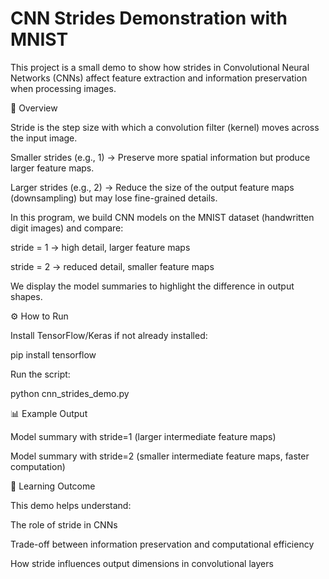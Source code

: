 # CNN Strides Demonstration with MNIST

This project is a small demo to show how strides in Convolutional Neural Networks (CNNs) affect feature extraction and information preservation when processing images.

📌 Overview

Stride is the step size with which a convolution filter (kernel) moves across the input image.

Smaller strides (e.g., 1) → Preserve more spatial information but produce larger feature maps.

Larger strides (e.g., 2) → Reduce the size of the output feature maps (downsampling) but may lose fine-grained details.

In this program, we build CNN models on the MNIST dataset (handwritten digit images) and compare:

stride = 1 → high detail, larger feature maps

stride = 2 → reduced detail, smaller feature maps

We display the model summaries to highlight the difference in output shapes.

⚙️ How to Run

Install TensorFlow/Keras if not already installed:

pip install tensorflow


Run the script:

python cnn_strides_demo.py

📊 Example Output

Model summary with stride=1 (larger intermediate feature maps)

Model summary with stride=2 (smaller intermediate feature maps, faster computation)

🧠 Learning Outcome

This demo helps understand:

The role of stride in CNNs

Trade-off between information preservation and computational efficiency

How stride influences output dimensions in convolutional layers
